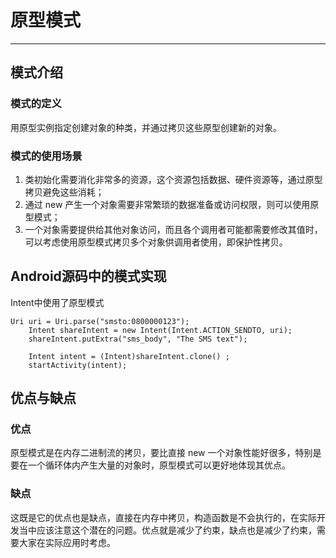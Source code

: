 # 原型模式
---

## 模式介绍  
 
### 模式的定义

用原型实例指定创建对象的种类，并通过拷贝这些原型创建新的对象。

### 模式的使用场景

1. 类初始化需要消化非常多的资源，这个资源包括数据、硬件资源等，通过原型拷贝避免这些消耗；
2. 通过 new 产生一个对象需要非常繁琐的数据准备或访问权限，则可以使用原型模式；
3. 一个对象需要提供给其他对象访问，而且各个调用者可能都需要修改其值时，可以考虑使用原型模式拷贝多个对象供调用者使用，即保护性拷贝。

## Android源码中的模式实现

Intent中使用了原型模式

```
Uri uri = Uri.parse("smsto:0800000123");    
    Intent shareIntent = new Intent(Intent.ACTION_SENDTO, uri);    
    shareIntent.putExtra("sms_body", "The SMS text");    

    Intent intent = (Intent)shareIntent.clone() ;
    startActivity(intent);
``` 

## 优点与缺点

### 优点
原型模式是在内存二进制流的拷贝，要比直接 new 一个对象性能好很多，特别是要在一个循环体内产生大量的对象时，原型模式可以更好地体现其优点。


### 缺点
这既是它的优点也是缺点，直接在内存中拷贝，构造函数是不会执行的，在实际开发当中应该注意这个潜在的问题。优点就是减少了约束，缺点也是减少了约束，需要大家在实际应用时考虑。